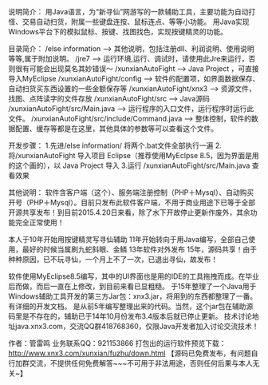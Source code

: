 说明简介：
用Java语言，为“新寻仙”网游写的一款辅助工具，主要功能为自动打怪、交易自动扫货，附属一些键盘连按、鼠标连点、等等小功能。
用Java实现Windows平台下的模拟鼠标、按键、找图找色，实现按键精灵的功能。

目录简介：
/else information         --> 其他说明，包括注册dll、利润说明、使用说明等等,属于附加说明。
/jre7                     --> 运行环境,运行、调试时，请使用此Jre来运行，否则很有可能会出现莫名其妙错误～
/xunxianAutoFight         --> Java Project ，可直接导入MyEclipse
/xunxianAutoFight/config  --> 软件的配置项，如界面数据保存、自动扫货买东西设置的一些金额保存等
/xunxianAutoFight/xnx3    --> 资源文件，找图、点阵读字的文件存放 
/xunxianAutoFight/src     --> Java源码
/xunxianAutoFight/src/Main.java --> 运行程序的入口文件，运行程序时运行此文件。
/xunxianAutoFight/src/include/Command.java  --> 整体控制，软件的数据配置、缓存等都是在这里，其他具体的参数等可以查看这个文件。

开发步骤：
1.先进/else information/  将两个.bat文件全部执行一遍
2.将/xunxianAutoFight 导入项目 Eclipse（推荐使用MyEclpse 8.5，因为界面是用的这个画的），以 Java Project 导入
3.运行 /xunxianAutoFight/src/Main.java  查看效果


其他说明：
软件含客户端（这个）、服务端注册控制（PHP＋Mysql）、自动购买开号（PHP＋Mysql）。目前只发布此软件客户端，不用于商业用途下已等于全部开源共享发布！到目前2015.4.20日来看，除了水下开故停止更新作废外，其余功能完全正常使用！

本人于10年开始用按键精灵写寻仙辅助
11年开始转向于用Java编写，全部自己使用，最好的时候当属刷九蛇斜眼、金鳞
13年软件对外发布
15年，源码共享！由于种种原因，已不玩寻仙，一个月上不了一次，已退出寻仙，故发布！

软件使用MyEclipse8.5编写，其中的UI界面也是用的IDE的工具拖拽而成。在毕业后而做，而后一直在上修改，到目前来看已显粗糙。
于15年整理了一个Java用于Windows辅助工具开发的第三方Jar包：xnx3.jar，将用到的东西都整理了一番。有详细的开发文档。
是从前5年编写整理出来的代码。当然，这个jar包在辅助源码里是不存在的，辅助已于14年10月份发布3.4版本后就已停止更新。
技术讨论地址java.xnx3.com，交流QQ群418768360，仅限Java开发者加入讨论交流技术！

作者：管雷鸣
业务联系QQ：921153866
打包出的运行软件预览下载：http://www.xnx3.com/xunxian/fuzhu/down.html
【源码已免费发布，有问题自行加群交流，不提供任何免费解答~~~不可用于非法用途，否则任何后果与本人无关~】


